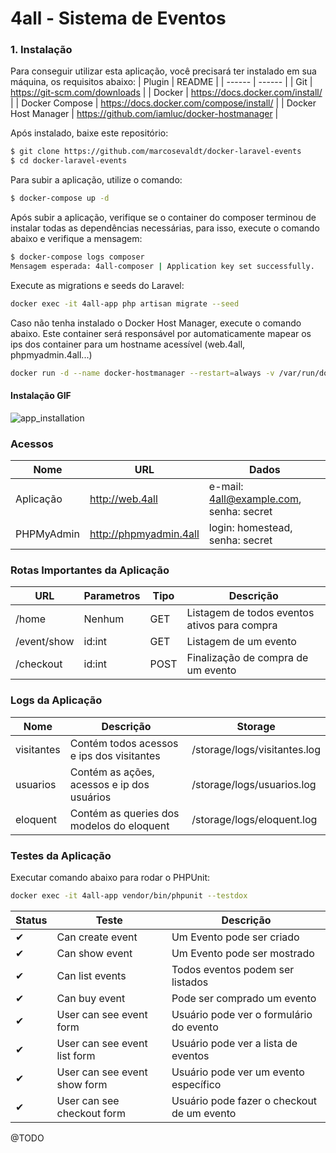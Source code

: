 # 4all - Sistema de Eventos
### 1. Instalação
Para conseguir utilizar esta aplicação, você precisará ter instalado em sua máquina, os requisitos abaixo:
| Plugin | README |
| ------ | ------ |
| Git | https://git-scm.com/downloads |
| Docker | https://docs.docker.com/install/ |
| Docker Compose | https://docs.docker.com/compose/install/ |
| Docker Host Manager | https://github.com/iamluc/docker-hostmanager |

Após instalado, baixe este repositório:
```sh
$ git clone https://github.com/marcosevaldt/docker-laravel-events
$ cd docker-laravel-events
```
Para subir a aplicação, utilize o comando:
```sh
$ docker-compose up -d 
```
Após subir a aplicação, verifique se o container do composer terminou de instalar todas as dependências necessárias, para isso, execute o comando abaixo e verifique a mensagem:
```sh
$ docker-compose logs composer
Mensagem esperada: 4all-composer | Application key set successfully.
```
Execute as migrations e seeds do Laravel:
```sh
docker exec -it 4all-app php artisan migrate --seed
```
Caso não tenha instalado o Docker Host Manager, execute o comando abaixo.
Este container será responsável por automaticamente mapear os ips dos container para um hostname acessível (web.4all, phpmyadmin.4all...)
```sh
docker run -d --name docker-hostmanager --restart=always -v /var/run/docker.sock:/var/run/docker.sock -v /etc/hosts:/hosts iamluc/docker-hostmanager
```
#### Instalação GIF
![app_installation](https://s2.gifyu.com/images/mensagem_esperada37c9030102b08ca8.gif)

### Acessos
| Nome | URL | Dados|
| ------ | ------ |------ |
| Aplicação | http://web.4all | e-mail: 4all@example.com,  senha: secret |
| PHPMyAdmin | http://phpmyadmin.4all | login: homestead, senha: secret |

### Rotas Importantes da Aplicação
| URL | Parametros | Tipo| Descrição |
| ------ | ------ |------ |------ |
| /home | Nenhum |GET |Listagem de todos eventos ativos para compra |
| /event/show | id:int |GET |Listagem de um evento |
| /checkout | id:int |POST |Finalização de compra de um evento |

### Logs da Aplicação
| Nome | Descrição | Storage |
| ------ | ------ |------ |
| visitantes | Contém todos acessos e ips dos visitantes |/storage/logs/visitantes.log|
| usuarios | Contém as ações, acessos e ip dos usuários |/storage/logs/usuarios.log|
| eloquent | Contém as queries dos modelos do eloquent |/storage/logs/eloquent.log|

### Testes da Aplicação
Executar comando abaixo para rodar o PHPUnit:
```sh
docker exec -it 4all-app vendor/bin/phpunit --testdox
```
|Status | Teste | Descrição |
| ------ | ------ |------ |
✔ | Can create event | Um Evento pode ser criado
✔ | Can show event | Um Evento pode ser mostrado
✔ | Can list events | Todos eventos podem ser listados
✔ | Can buy event | Pode ser comprado um evento
✔ | User can see event form | Usuário pode ver o formulário do evento
✔ | User can see event list form | Usuário pode ver a lista de eventos
✔ | User can see event show form | Usuário pode ver um evento específico
✔ | User can see checkout form | Usuário pode fazer o checkout de um evento

@TODO